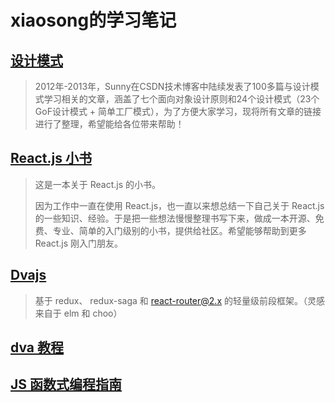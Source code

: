 # xiaosong的学习笔记

## [设计模式](http://blog.csdn.net/lovelion/article/details/17517213)

> 2012年-2013年，Sunny在CSDN技术博客中陆续发表了100多篇与设计模式学习相关的文章，涵盖了七个面向对象设计原则和24个设计模式（23个GoF设计模式 +  简单工厂模式），为了方便大家学习，现将所有文章的链接进行了整理，希望能给各位带来帮助！

## [React.js 小书](http://huziketang.com/books/react/)

> 这是一本关于 React.js 的小书。
>
> 因为工作中一直在使用 React.js，也一直以来想总结一下自己关于 React.js 的一些知识、经验。于是把一些想法慢慢整理书写下来，做成一本开源、免费、专业、简单的入门级别的小书，提供给社区。希望能够帮助到更多 React.js 刚入门朋友。

## [Dvajs](https://github.com/dvajs/dva/blob/master/README_zh-CN.md)

> 基于 redux、 redux-saga 和 react-router@2.x 的轻量级前段框架。（灵感来自于 elm 和 choo）


## [dva 教程](https://github.com/dvajs/dva-docs/tree/master/v1/zh-cn/tutorial)

## [JS 函数式编程指南](https://llh911001.gitbooks.io/mostly-adequate-guide-chinese/content/)
